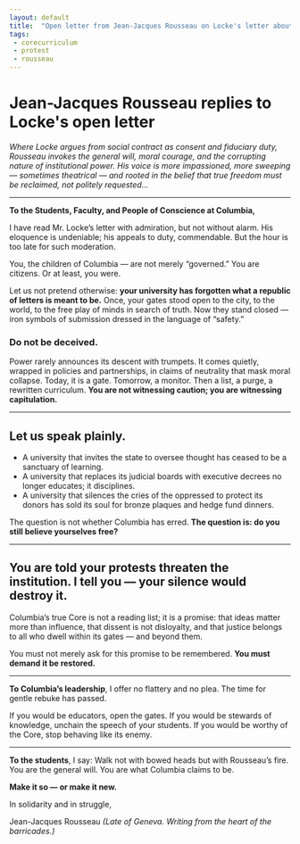 ```yaml
---
layout: default
title:  "Open letter from Jean-Jacques Rousseau on Locke's letter about the gates"
tags:
 - corecurriculum
 - protest
 - rousseau
---
```


# Jean-Jacques Rousseau replies to Locke's open letter

_Where Locke argues from social contract as consent and fiduciary duty, Rousseau invokes the general will, moral courage, and the corrupting nature of institutional power. His voice is more impassioned, more sweeping — sometimes theatrical — and rooted in the belief that true freedom must be reclaimed, not politely requested..._

---

**To the Students, Faculty, and People of Conscience at Columbia,**

I have read Mr. Locke’s letter with admiration, but not without alarm. His eloquence is undeniable; his appeals to duty, commendable. But the hour is too late for such moderation.

You, the children of Columbia — are not merely “governed.” You are citizens. Or at least, you were.

Let us not pretend otherwise: **your university has forgotten what a republic of letters is meant to be.** Once, your gates stood open to the city, to the world, to the free play of minds in search of truth. Now they stand closed — iron symbols of submission dressed in the language of “safety.”

### Do not be deceived.

Power rarely announces its descent with trumpets. It comes quietly, wrapped in policies and partnerships, in claims of neutrality that mask moral collapse. Today, it is a gate. Tomorrow, a monitor. Then a list, a purge, a rewritten curriculum. **You are not witnessing caution; you are witnessing capitulation.**

---

## Let us speak plainly.

* A university that invites the state to oversee thought has ceased to be a sanctuary of learning.
* A university that replaces its judicial boards with executive decrees no longer educates; it disciplines.
* A university that silences the cries of the oppressed to protect its donors has sold its soul for bronze plaques and hedge fund dinners.

The question is not whether Columbia has erred. **The question is: do you still believe yourselves free?**

---

## You are told your protests threaten the institution. I tell you — your silence would destroy it.

Columbia’s true Core is not a reading list; it is a promise: that ideas matter more than influence, that dissent is not disloyalty, and that justice belongs to all who dwell within its gates — and beyond them.

You must not merely ask for this promise to be remembered. **You must demand it be restored.**

---

**To Columbia’s leadership**, I offer no flattery and no plea. The time for gentle rebuke has passed.

If you would be educators, open the gates.
If you would be stewards of knowledge, unchain the speech of your students.
If you would be worthy of the Core, stop behaving like its enemy.

---

**To the students**, I say:
Walk not with bowed heads but with Rousseau’s fire.
You are the general will.
You are what Columbia claims to be.

**Make it so — or make it new.**

In solidarity and in struggle,

Jean-Jacques Rousseau
_(Late of Geneva. Writing from the heart of the barricades.)_


